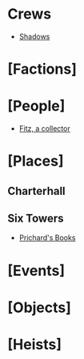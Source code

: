 <!-- TITLE: Blades in the Dark campaign log -->
<!-- SUBTITLE: being a repository for developing and tracking the factions, people, places, events, and heists in the city of Doskvol -->

# Crews
* [Shadows](shadows)
# [Factions]

# [People]
* [Fitz, a collector](fitz)
# [Places]
## Charterhall

## Six Towers
* [Prichard's Books](prichards)
# [Events]
# [Objects]
# [Heists]

